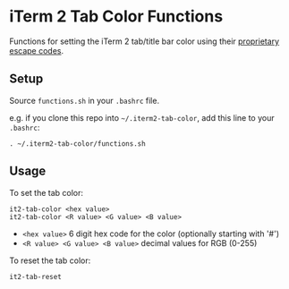 # iTerm 2 Tab Color Functions

Functions for setting the iTerm 2 tab/title bar color using their [proprietary escape codes](https://www.iterm2.com/documentation-escape-codes.html).

## Setup

Source `functions.sh` in your `.bashrc` file.  

e.g. if you clone this repo into `~/.iterm2-tab-color`, add this line to your `.bashrc`:

```
. ~/.iterm2-tab-color/functions.sh
```

## Usage

To set the tab color:

```
it2-tab-color <hex value>
it2-tab-color <R value> <G value> <B value>
```

- `<hex value>` 6 digit hex code for the color (optionally starting with '#')  
- `<R value> <G value> <B value>` decimal values for RGB (0-255)

To reset the tab color:

```
it2-tab-reset
```
